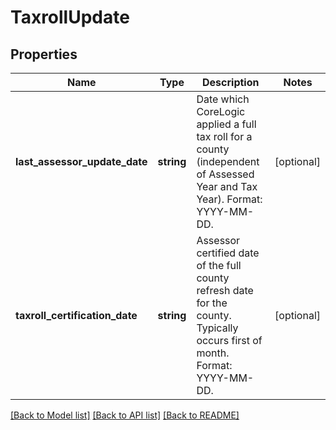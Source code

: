 # TaxrollUpdate

## Properties
Name | Type | Description | Notes
------------ | ------------- | ------------- | -------------
**last_assessor_update_date** | **string** | Date which CoreLogic applied a full tax roll for a county (independent of Assessed Year and Tax Year). Format: YYYY-MM-DD. | [optional] 
**taxroll_certification_date** | **string** | Assessor certified date of the full county refresh date for the county. Typically occurs first of month. Format: YYYY-MM-DD. | [optional] 

[[Back to Model list]](../../README.md#documentation-for-models) [[Back to API list]](../../README.md#documentation-for-api-endpoints) [[Back to README]](../../README.md)

